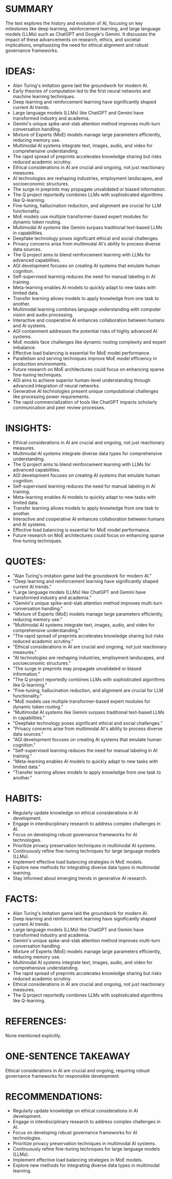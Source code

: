 # SUMMARY
The text explores the history and evolution of AI, focusing on key milestones like deep learning, reinforcement learning, and large language models (LLMs) such as ChatGPT and Google's Gemini. It discusses the impact of these advancements on research, ethics, and societal implications, emphasizing the need for ethical alignment and robust governance frameworks.

# IDEAS:
- Alan Turing's imitation game laid the groundwork for modern AI.
- Early theories of computation led to the first neural networks and machine learning techniques.
- Deep learning and reinforcement learning have significantly shaped current AI trends.
- Large language models (LLMs) like ChatGPT and Gemini have transformed industry and academia.
- Gemini's unique spike-and-slab attention method improves multi-turn conversation handling.
- Mixture of Experts (MoE) models manage large parameters efficiently, reducing memory use.
- Multimodal AI systems integrate text, images, audio, and video for comprehensive understanding.
- The rapid spread of preprints accelerates knowledge sharing but risks reduced academic scrutiny.
- Ethical considerations in AI are crucial and ongoing, not just reactionary measures.
- AI technologies are reshaping industries, employment landscapes, and socioeconomic structures.
- The surge in preprints may propagate unvalidated or biased information.
- The Q project reportedly combines LLMs with sophisticated algorithms like Q-learning.
- Fine-tuning, hallucination reduction, and alignment are crucial for LLM functionality.
- MoE models use multiple transformer-based expert modules for dynamic token routing.
- Multimodal AI systems like Gemini surpass traditional text-based LLMs in capabilities.
- Deepfake technology poses significant ethical and social challenges.
- Privacy concerns arise from multimodal AI's ability to process diverse data sources.
- The Q project aims to blend reinforcement learning with LLMs for advanced capabilities.
- AGI development focuses on creating AI systems that emulate human cognition.
- Self-supervised learning reduces the need for manual labeling in AI training.
- Meta-learning enables AI models to quickly adapt to new tasks with limited data.
- Transfer learning allows models to apply knowledge from one task to another.
- Multimodal learning combines language understanding with computer vision and audio processing.
- Interactive and cooperative AI enhances collaboration between humans and AI systems.
- AGI containment addresses the potential risks of highly advanced AI systems.
- MoE models face challenges like dynamic routing complexity and expert imbalance.
- Effective load balancing is essential for MoE model performance.
- Parallelism and serving techniques improve MoE model efficiency in production environments.
- Future research on MoE architectures could focus on enhancing sparse fine-tuning techniques.
- AGI aims to achieve superior human-level understanding through advanced integration of neural networks.
- Generative AI technologies present unique computational challenges like processing power requirements.
- The rapid commercialization of tools like ChatGPT impacts scholarly communication and peer review processes.

# INSIGHTS:
- Ethical considerations in AI are crucial and ongoing, not just reactionary measures.
- Multimodal AI systems integrate diverse data types for comprehensive understanding.
- The Q project aims to blend reinforcement learning with LLMs for advanced capabilities.
- AGI development focuses on creating AI systems that emulate human cognition.
- Self-supervised learning reduces the need for manual labeling in AI training.
- Meta-learning enables AI models to quickly adapt to new tasks with limited data.
- Transfer learning allows models to apply knowledge from one task to another.
- Interactive and cooperative AI enhances collaboration between humans and AI systems.
- Effective load balancing is essential for MoE model performance.
- Future research on MoE architectures could focus on enhancing sparse fine-tuning techniques.

# QUOTES:
- "Alan Turing's imitation game laid the groundwork for modern AI."
- "Deep learning and reinforcement learning have significantly shaped current AI trends."
- "Large language models (LLMs) like ChatGPT and Gemini have transformed industry and academia."
- "Gemini's unique spike-and-slab attention method improves multi-turn conversation handling."
- "Mixture of Experts (MoE) models manage large parameters efficiently, reducing memory use."
- "Multimodal AI systems integrate text, images, audio, and video for comprehensive understanding."
- "The rapid spread of preprints accelerates knowledge sharing but risks reduced academic scrutiny."
- "Ethical considerations in AI are crucial and ongoing, not just reactionary measures."
- "AI technologies are reshaping industries, employment landscapes, and socioeconomic structures."
- "The surge in preprints may propagate unvalidated or biased information."
- "The Q project reportedly combines LLMs with sophisticated algorithms like Q-learning."
- "Fine-tuning, hallucination reduction, and alignment are crucial for LLM functionality."
- "MoE models use multiple transformer-based expert modules for dynamic token routing."
- "Multimodal AI systems like Gemini surpass traditional text-based LLMs in capabilities."
- "Deepfake technology poses significant ethical and social challenges."
- "Privacy concerns arise from multimodal AI's ability to process diverse data sources."
- "AGI development focuses on creating AI systems that emulate human cognition."
- "Self-supervised learning reduces the need for manual labeling in AI training."
- "Meta-learning enables AI models to quickly adapt to new tasks with limited data."
- "Transfer learning allows models to apply knowledge from one task to another."

# HABITS:
- Regularly update knowledge on ethical considerations in AI development.
- Engage in interdisciplinary research to address complex challenges in AI.
- Focus on developing robust governance frameworks for AI technologies.
- Prioritize privacy preservation techniques in multimodal AI systems.
- Continuously refine fine-tuning techniques for large language models (LLMs).
- Implement effective load balancing strategies in MoE models.
- Explore new methods for integrating diverse data types in multimodal learning.
- Stay informed about emerging trends in generative AI research.

# FACTS:
- Alan Turing's imitation game laid the groundwork for modern AI.
- Deep learning and reinforcement learning have significantly shaped current AI trends.
- Large language models (LLMs) like ChatGPT and Gemini have transformed industry and academia.
- Gemini's unique spike-and-slab attention method improves multi-turn conversation handling.
- Mixture of Experts (MoE) models manage large parameters efficiently, reducing memory use.
- Multimodal AI systems integrate text, images, audio, and video for comprehensive understanding.
- The rapid spread of preprints accelerates knowledge sharing but risks reduced academic scrutiny.
- Ethical considerations in AI are crucial and ongoing, not just reactionary measures.
- The Q project reportedly combines LLMs with sophisticated algorithms like Q-learning.

# REFERENCES:
None mentioned explicitly.

# ONE-SENTENCE TAKEAWAY
Ethical considerations in AI are crucial and ongoing, requiring robust governance frameworks for responsible development.

# RECOMMENDATIONS:
- Regularly update knowledge on ethical considerations in AI development.
- Engage in interdisciplinary research to address complex challenges in AI.
- Focus on developing robust governance frameworks for AI technologies.
- Prioritize privacy preservation techniques in multimodal AI systems.
- Continuously refine fine-tuning techniques for large language models (LLMs).
- Implement effective load balancing strategies in MoE models.
- Explore new methods for integrating diverse data types in multimodal learning.